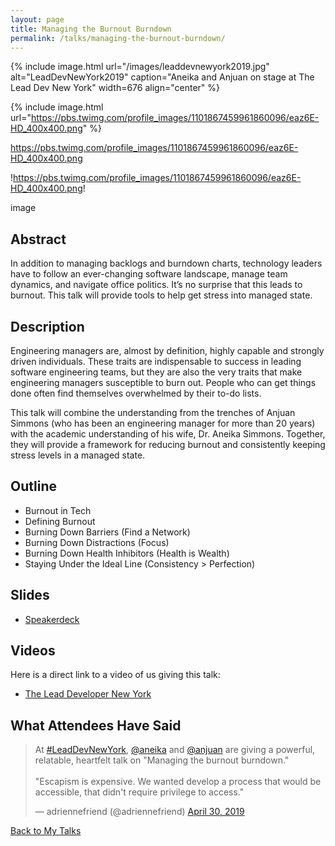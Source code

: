 ```yaml
---
layout: page
title: Managing the Burnout Burndown
permalink: /talks/managing-the-burnout-burndown/
---
```


{% include image.html url="/images/leaddevnewyork2019.jpg" alt="LeadDevNewYork2019" caption="Aneika and Anjuan on stage at The Lead Dev New York" width=676 align="center" %}


{% include image.html url="https://pbs.twimg.com/profile_images/1101867459961860096/eaz6E-HD_400x400.png" %}

https://pbs.twimg.com/profile_images/1101867459961860096/eaz6E-HD_400x400.png

!https://pbs.twimg.com/profile_images/1101867459961860096/eaz6E-HD_400x400.png!

image

## Abstract

In addition to managing backlogs and burndown charts, technology leaders have to follow an ever-changing software landscape, manage team dynamics, and navigate office politics. It’s no surprise that this leads to burnout. This talk will provide tools to help get stress into managed state.

## Description

Engineering managers are, almost by definition, highly capable and strongly driven individuals. These traits are indispensable to success in leading software engineering teams, but they are also the very traits that make engineering managers susceptible to burn out. People who can get things done often find themselves overwhelmed by their to-do lists.

This talk will combine the understanding from the trenches of Anjuan Simmons (who has been an engineering manager for more than 20 years) with the academic understanding of his wife, Dr. Aneika Simmons. Together, they will provide a framework for reducing burnout and consistently keeping stress levels in a managed state.

## Outline 
* Burnout in Tech
* Defining Burnout 
* Burning Down Barriers (Find a Network) 
* Burning Down Distractions (Focus) 
* Burning Down Health Inhibitors (Health is Wealth) 
* Staying Under the Ideal Line (Consistency > Perfection)

## Slides

* [Speakerdeck](https://speakerdeck.com/anjuan/managing-the-burnout-burndown)

## Videos

Here is a direct link to a video of us giving this talk:

* [The Lead Developer New York](https://youtu.be/e2dgOfedI3A)

## What Attendees Have Said

<blockquote class="twitter-tweet" data-lang="en"><p lang="en" dir="ltr">At <a href="https://twitter.com/hashtag/LeadDevNewYork?src=hash&amp;ref_src=twsrc%5Etfw">#LeadDevNewYork</a>, <a href="https://twitter.com/aneika?ref_src=twsrc%5Etfw">@aneika</a> and <a href="https://twitter.com/anjuan?ref_src=twsrc%5Etfw">@anjuan</a> are giving a powerful, relatable, heartfelt talk on &quot;Managing the burnout burndown.&quot; <br><br>&quot;Escapism is expensive. We wanted develop a process that would be accessible, that didn&#39;t require privilege to access.&quot;</p>&mdash; adriennefriend (@adriennefriend) <a href="https://twitter.com/adriennefriend/status/1123268522879197184?ref_src=twsrc%5Etfw">April 30, 2019</a></blockquote>


[Back to My Talks](/talks/)
